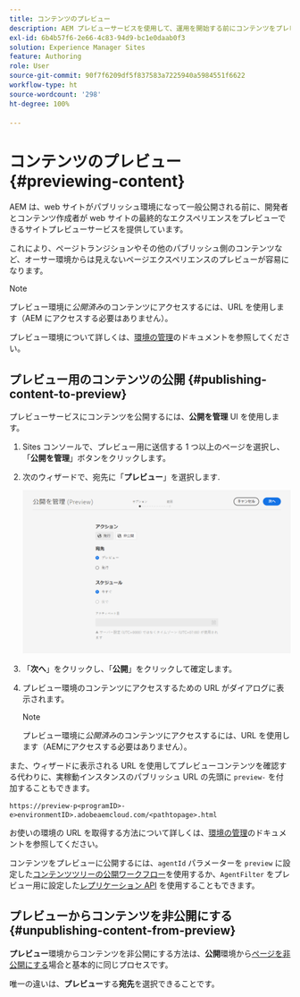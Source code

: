 ```yaml
---
title: コンテンツのプレビュー
description: AEM プレビューサービスを使用して、運用を開始する前にコンテンツをプレビューする方法を説明します。
exl-id: 6b4b57f6-2e66-4c83-94d9-bc1e0daab0f3
solution: Experience Manager Sites
feature: Authoring
role: User
source-git-commit: 90f7f6209df5f837583a7225940a5984551f6622
workflow-type: ht
source-wordcount: '298'
ht-degree: 100%

---
```



# コンテンツのプレビュー {#previewing-content}

AEM は、web サイトがパブリッシュ環境になって一般公開される前に、開発者とコンテンツ作成者が web サイトの最終的なエクスペリエンスをプレビューできるサイトプレビューサービスを提供しています。

これにより、ページトランジションやその他のパブリッシュ側のコンテンツなど、オーサー環境からは見えないページエクスペリエンスのプレビューが容易になります。

>[!NOTE]
>
>プレビュー環境に&#x200B;*公開済み*&#x200B;のコンテンツにアクセスするには、URL を使用します（AEM にアクセスする必要はありません）。

プレビュー環境について詳しくは、[環境の管理](/help/implementing/cloud-manager/manage-environments.md#access-preview-service)のドキュメントを参照してください。

## プレビュー用のコンテンツの公開 {#publishing-content-to-preview}

プレビューサービスにコンテンツを公開するには、**公開を管理** UI を使用します。

1. Sites コンソールで、プレビュー用に送信する 1 つ以上のページを選択し、「**公開を管理**」ボタンをクリックします。
1. 次のウィザードで、宛先に「**プレビュー**」を選択します.

   ![管理対象公開](/help/sites-cloud/authoring/assets/previewmanagedpublication.png)

1. 「**次へ**」をクリックし、「**公開**」をクリックして確定します。

1. プレビュー環境のコンテンツにアクセスするための URL がダイアログに表示されます。

   >[!NOTE]
   >
   >プレビュー環境に&#x200B;*公開済み*&#x200B;のコンテンツにアクセスするには、URL を使用します（AEMにアクセスする必要はありません）。

また、ウィザードに表示される URL を使用してプレビューコンテンツを確認する代わりに、実稼動インスタンスのパブリッシュ URL の先頭に `preview-` を付加することもできます。

```
https://preview-p<programID>-e>environmentID>.adobeaemcloud.com/<pathtopage>.html
```

お使いの環境の URL を取得する方法について詳しくは、[環境の管理](/help/implementing/cloud-manager/manage-environments.md)のドキュメントを参照してください。

コンテンツをプレビューに公開するには、`agentId` パラメーターを `preview` に設定した[コンテンツツリーの公開ワークフロー](/help/operations/replication.md#publish-content-tree-workflow)を使用するか、`AgentFilter` をプレビュー用に設定した[レプリケーション API](/help/operations/replication.md#replication-api) を使用することもできます。

## プレビューからコンテンツを非公開にする {#unpublishing-content-from-preview}

**プレビュー**&#x200B;環境からコンテンツを非公開にする方法は、**公開**&#x200B;環境から[ページを非公開にする](/help/sites-cloud/authoring/sites-console/publishing-pages.md#unpublishing-pages)場合と基本的に同じプロセスです。

唯一の違いは、**プレビュー**&#x200B;する&#x200B;**宛先**&#x200B;を選択できることです。

